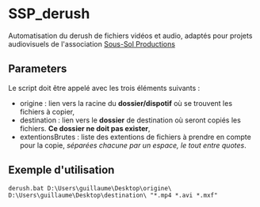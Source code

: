 # SSP_derush
Automatisation du derush de fichiers vidéos et audio, adaptés pour projets audiovisuels de l'association [Sous-Sol Productions](http://www.assos.utc.fr/ssp)

## Parameters
Le script doit être appelé avec les trois éléments suivants :
 * origine : lien vers la racine du **dossier/dispotif** où se trouvent les fichiers à copier,
 * destination : lien vers le **dossier** de destination où seront copiés les fichiers. **Ce dossier ne doit pas exister**,
 * extentionsBrutes : liste des extentions de fichiers à prendre en compte pour la copie, *séparées chacune par un espace, le tout entre quotes*.

## Exemple d'utilisation
`derush.bat D:\Users\guillaume\Desktop\origine\ D:\Users\guillaume\Desktop\destination\ "*.mp4 *.avi *.mxf"`
